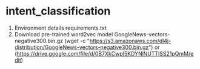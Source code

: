 # intent_classification
1. Environment details requirements.txt
2. Download pre-trained word2vec model GoogleNews-vectors-negative300.bin.gz (wget -c "https://s3.amazonaws.com/dl4j-distribution/GoogleNews-vectors-negative300.bin.gz") or (https://drive.google.com/file/d/0B7XkCwpI5KDYNlNUTTlSS21pQmM/edit)

